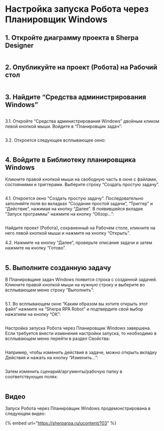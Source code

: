 # Настройка запуска Робота через Планировщик Windows

## 1. Откройте диаграмму проекта в Sherpa Designer

<figure><img src="https://lh7-rt.googleusercontent.com/docsz/AD_4nXfFNIiVPzUz8NYXBbQzItFl53vkiwIEujTfq2b88kqmGyjIifjlZvYKovZwrMYBl5evKmcYWPMSEkPMzPS_5I7CjE3imBnFm-ifaU-OYXT4ALUb5iaTnuqvoFlwBEzhrXuD2Vjujw?key=dRp2CEeBqzGR5-j7pLpY76m1" alt=""><figcaption></figcaption></figure>

## 2. Опубликуйте на проект (Робота) на Рабочий стол

<figure><img src="https://lh7-rt.googleusercontent.com/docsz/AD_4nXco1vlgYd3RULQW502RaugAtblsLWl-NTpcBqtfB70mo6gJl-ETRDbEFC5gM8VoaWR_GBxaC0HH9rcPneVgbhRqsBnc_s_dD4ymIZNdAdojX2uDbxehb21GWtv_uulFrbgszJL92w?key=dRp2CEeBqzGR5-j7pLpY76m1" alt=""><figcaption></figcaption></figure>

## 3. Найдите “Средства администрирования Windows”

<figure><img src="https://lh7-rt.googleusercontent.com/docsz/AD_4nXfi59ZbglDFlbtZfIanQhWQ0lB2pVtStYxqUSAXL8Er-vsLnkTRmlRiy7Q9S9NHuhSSVEnm-k0wQQ7aUC7FD4QkxQOxPun6X16PYpFOkDBPiVVJlInctt18NmOWhTWCGfdaSP43?key=dRp2CEeBqzGR5-j7pLpY76m1" alt=""><figcaption></figcaption></figure>

3.1. Откройте “Средства администрирования Windows” двойным кликом левой кнопкой мыши. Войдите в “Планировщик задач”:

<figure><img src="https://lh7-rt.googleusercontent.com/docsz/AD_4nXeZC1EGzXh8l-wEdN1xV73zSST_-w9gedOzTu1HOmtumTXLwlH6k0V8LzuP3zgW0HOjNj7BVi7hmOfvMvnsT7-EgGpoK8jEJ7fK1PaAWslPrrVQS90eUWnw6PfNtmgcQIXZU57aCA?key=dRp2CEeBqzGR5-j7pLpY76m1" alt=""><figcaption></figcaption></figure>

3.2. Откроется следующее всплывающее окно:

<figure><img src="https://lh7-rt.googleusercontent.com/docsz/AD_4nXcji6UH-qVn60METWXOaCLs_gYnaPHAh1yLFuVa5ZWnvMtVQ3lka6RMH5Tafwy3U0tyd7VuTiEDswZ-4sofhPN5kU-trlHeYsmjmKt9qChZGWfxHXlrx0K8uOVDWKxz7G7iqFEPyg?key=dRp2CEeBqzGR5-j7pLpY76m1" alt=""><figcaption></figcaption></figure>

## 4. Войдите в Библиотеку планировщика Windows

Кликните правой кнопкой мыши на свободную часть в окне с файлами, состояниями и триггерами. Выберите строку “Создать простую задачу”.

<figure><img src="https://lh7-rt.googleusercontent.com/docsz/AD_4nXd7KeURziSoCP7sRoIngSynAJQyeGMBjHHnDD5_CS1KiblAV6wQQohDLQHTpGErZ_ZeL8hGnIJgFi0eAZtHilZzAgXo0gDSpX9FrXseggejULTv44RQLdkH_s-YlS7RtA2I3cATxQ?key=dRp2CEeBqzGR5-j7pLpY76m1" alt=""><figcaption></figcaption></figure>

4.1. Откроется окно “Создать простую задачу”. Последовательно заполняйте поля во вкладках “Создание простой задачи”, “Триггер” и “Действие”, нажимая на кнопку “Далее”. В появившейся вкладке “Запуск программы” нажмите на кнопку “Обзор…”:

<figure><img src="https://lh7-rt.googleusercontent.com/docsz/AD_4nXfEmyKX8Ib9aJBU0JIJoaG00FP05LxxPXFoWrg9AYBNr7ATklpXOuNDWFk1lQZfb9yQhDxtyb_2CA4JPOUJJ3NWojEPO9QSfRPLxl-N4LYAi99oexC6PrBzSltdlnO3Su9fUCIymA?key=dRp2CEeBqzGR5-j7pLpY76m1" alt=""><figcaption></figcaption></figure>

Найдите проект (Робота), сохраненный на Рабочем столе, кликните на него левой кнопкой мыши и нажмите на кнопку “Открыть”.

4.2. Нажмите на кнопку “Далее”, проверьте описание задачи и затем нажмите на кнопку “Готово”.

<figure><img src="https://lh7-rt.googleusercontent.com/docsz/AD_4nXc94B5EstTLrVis-iXNKcf31atT2nJk0AxztWUNwONuZpuNHC2LijhksgQXWlYjDSMcV-B47G5ALMN-OZ7-_4ZQ52Cf_ZS4COH3EAGpRPi-W1emcSn17paLNsRSjyO-nI69FXY1?key=dRp2CEeBqzGR5-j7pLpY76m1" alt=""><figcaption></figcaption></figure>

## 5. Выполните созданную задачу

В Планировщике задач Windows появится строка с созданной задачей. Кликните правой кнопкой мыши на нужную строку и выберите во всплывающем меню строку “Выполнить”:

<figure><img src="https://lh7-rt.googleusercontent.com/docsz/AD_4nXfFzWzi8A-bPDu0Y1TV4gJOs5B4KjkMxhMwkMts1FMfc_hTwhuBB1DrZ_pMVWJaHy7mMcYetxjSjVqXjQq_CR19ecrxqEFC5XR9CTH0Opd35oRXMwnl328w6ubQyAFK22SVWwDLiA?key=dRp2CEeBqzGR5-j7pLpY76m1" alt=""><figcaption></figcaption></figure>

5.1. Во всплывающем окне “Каким образом вы хотите открыть этот файл” нажмите на “Sherpa RPA Robot” и подтвердите свой выбор нажатием на кнопку “ОК”:

<figure><img src="https://lh7-rt.googleusercontent.com/docsz/AD_4nXcSwHJSrwbFbCVoIkbDp5OSBcF2VR8yoyAb4GI-ThPlY0FiK2EdiSIABQ7yXnnCHVz6GUfktZH_YS3QRD2XOeFOqrIQMF9DImvipuat_4pRQul5Uou3uVRVfWDcZevDRevIFBrL?key=dRp2CEeBqzGR5-j7pLpY76m1" alt=""><figcaption></figcaption></figure>

Настройка запуска Робота через Планировщик Windows завершена. Если требуется внести изменения настройки запуска, то необходимо в всплывающем меню перейти в раздел Свойства:

<figure><img src="https://lh7-rt.googleusercontent.com/docsz/AD_4nXcKn5MzZBwEfytjQkbUOXQtQ9THpYk_9eJMhcbPn3K9MayG8gC1nE1sre1Rzph9Tzr4hsClQHS4bfKfUcugiqGDb2r3e5cCHGEPMeTzO6kfnBuuUjABncbCsTSYNRKX0uAhYrPZ?key=dRp2CEeBqzGR5-j7pLpY76m1" alt=""><figcaption></figcaption></figure>

Например, чтобы изменить действия в задаче, можно открыть вкладку Действия и нажать на кнопку “Изменить…”:

<figure><img src="https://lh7-rt.googleusercontent.com/docsz/AD_4nXeNG5qUT2y8JxcPXuoQzwCEoj_xyA9gsf8KTqnQ7CLz59tkXkeAzOroPkc4k3FR83rRRXDO6uQYbAFxatPz937m_0BIW35Q8eIIonKKy8XKiJTE9g0ixN7pz118wLfXonW00jID?key=dRp2CEeBqzGR5-j7pLpY76m1" alt=""><figcaption></figcaption></figure>

Затем изменить сценарий/аргументы/рабочую папку в соответствующих полях:

<figure><img src="https://lh7-rt.googleusercontent.com/docsz/AD_4nXfvfi4v95YzJ8bT6ftpCEA1ZnxkTavGlQ9-22S3E90FiSNDVYX3qRuYvr6at4951g4zcKF6xtvRZZWgwyCJCmVU9hzc54CKCoycpQPI68bpo-PvfjzuA5Robwu-2zEgcEeC9XgTnQ?key=dRp2CEeBqzGR5-j7pLpY76m1" alt=""><figcaption></figcaption></figure>

## Видео

Запуск Робота через Планировщик Windows продемонстрирована в следующем видео:

{% embed url="https://sherparpa.ru/ucontent/?03" %}

